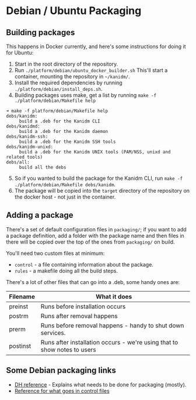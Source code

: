 # Debian / Ubuntu Packaging

## Building packages

This happens in Docker currently, and here's some instructions for doing it for Ubuntu:

1. Start in the root directory of the repository.
2. Run `./platform/debian/ubuntu_docker_builder.sh` This'll start a container, mounting the
   repository in `~/kanidm/`.
3. Install the required dependencies by running `./platform/debian/install_deps.sh`.
4. Building packages uses make, get a list by running `make -f ./platform/debian/Makefile help`

```
➜ make -f platform/debian/Makefile help
debs/kanidm:
	 build a .deb for the Kanidm CLI
debs/kanidmd:
	 build a .deb for the Kanidm daemon
debs/kanidm-ssh:
	 build a .deb for the Kanidm SSH tools
debs/kanidm-unixd:
	 build a .deb for the Kanidm UNIX tools (PAM/NSS, unixd and related tools)
debs/all:
	 build all the debs
```

5. So if you wanted to build the package for the Kanidm CLI, run
   `make -f ./platform/debian/Makefile debs/kanidm`.
6. The package will be copied into the `target` directory of the repository on the docker host - not
   just in the container.

## Adding a package

There's a set of default configuration files in `packaging/`; if you want to add a package
definition, add a folder with the package name and then files in there will be copied over the top
of the ones from `packaging/` on build.

You'll need two custom files at minimum:

- `control` - a file containing information about the package.
- `rules` - a makefile doing all the build steps.

There's a lot of other files that can go into a .deb, some handy ones are:

| Filename | What it does                                                             |
| -------- | ------------------------------------------------------------------------ |
| preinst  | Runs before installation occurs                                          |
| postrm   | Runs after removal happens                                               |
| prerm    | Runs before removal happens - handy to shut down services.               |
| postinst | Runs after installation occurs - we're using that to show notes to users |

## Some Debian packaging links

- [DH reference](https://www.debian.org/doc/manuals/maint-guide/dreq.en.html) - Explains what needs
  to be done for packaging (mostly).
- [Reference for what goes in control files](https://www.debian.org/doc/debian-policy/ch-controlfields)
